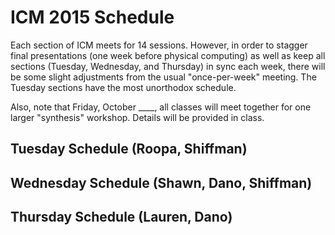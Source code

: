 # ICM 2015 Schedule

Each section of ICM meets for 14 sessions.  However, in order to stagger final presentations (one week before physical computing) as well as keep all sections (Tuesday, Wednesday, and Thursday) in sync each week, there will be some slight adjustments from the usual "once-per-week" meeting.  The Tuesday sections have the most unorthodox schedule.  

Also, note that Friday, October ____, all classes will meet together for one larger "synthesis" workshop.  Details will be provided in class.

## Tuesday Schedule (Roopa, Shiffman)

## Wednesday Schedule (Shawn, Dano, Shiffman)

## Thursday Schedule (Lauren, Dano)
